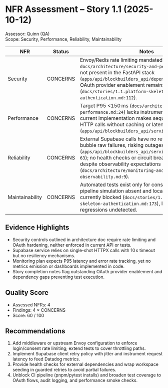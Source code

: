 # NFR Assessment – Story 1.1 (2025-10-12)

Assessor: Quinn (QA)  
Scope: Security, Performance, Reliability, Maintainability

| NFR | Status | Notes |
| --- | --- | --- |
| Security | CONCERNS | Envoy/Redis rate limiting mandated in `docs/architecture/security-and-performance.md:11` is not present in the FastAPI stack (`apps/api/blockbuilders_api/dependencies/auth.py:16`); OAuth provider enablement remains incomplete (`docs/stories/1.1.platform-skeleton-authentication.md:112`). |
| Performance | CONCERNS | Target P95 <150 ms (`docs/architecture/security-and-performance.md:24`) lacks instrumentation or load tests; current implementation makes sequential Supabase HTTP calls without caching or latency tracking (`apps/api/blockbuilders_api/services/supabase.py:31`). |
| Reliability | CONCERNS | External Supabase calls have no retry/backoff and bubble raw failures, risking outages (`apps/api/blockbuilders_api/services/supabase.py:36-63`); no health checks or circuit breakers implemented despite observability expectations (`docs/architecture/monitoring-and-observability.md:9`). |
| Maintainability | CONCERNS | Automated tests exist only for consent gating; CI pipeline simulation absent and local pytest execution currently blocked (`docs/stories/1.1.platform-skeleton-authentication.md:173`), leaving structural regressions undetected. |

## Evidence Highlights
- Security controls outlined in architecture doc require rate limiting and OAuth hardening, neither enforced in current API or tests.  
- Supabase service relies on single-shot HTTPX calls with 10 s timeout but no resiliency mechanisms.  
- Monitoring plan expects P95 latency and error rate tracking, yet no metrics emission or dashboards implemented in code.  
- Story completion notes flag outstanding OAuth provider enablement and dependency gaps preventing test execution.

## Quality Score
- Assessed NFRs: 4  
- Findings: 4 × CONCERNS  
- Score: 60 / 100

## Recommendations
1. Add middleware or upstream Envoy configuration to enforce login/consent rate limiting; extend tests to cover throttling paths.  
2. Implement Supabase client retry policy with jitter and instrument request latency to feed Datadog metrics.  
3. Provide health checks for external dependencies and wrap workspace seeding in guarded retries to avoid partial failures.  
4. Unblock CI pipeline (pnpm/pytest installs) and broaden test coverage to OAuth flows, audit logging, and performance smoke checks.
